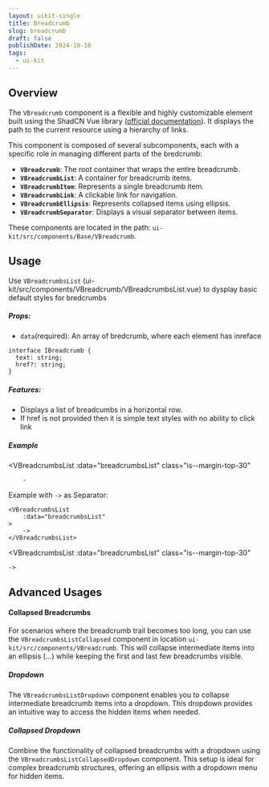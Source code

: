 ```yaml
---
layout: uikit-single
title: Breadcrumb
slug: breadcrumb
draft: false
publishDate: 2024-10-10
tags:
  - ui-kit
---
```

## Overview

The `VBreadcrumb` component is a flexible and highly customizable element built using the ShadCN Vue library ([official documentation](https://www.shadcn-vue.com/docs/components/breadcrumb.html)). It displays the path to the current resource using a hierarchy of links.


This component is composed of several subcomponents, each with a specific role in managing different parts of the bredcrumb:

- **`VBreadcrumb`**: The root container that wraps the entire breadcrumb.
- **`VBreadcrumbList`**: A container for breadcrumb items.
- **`VBreadcrumbItem`**: Represents a single breadcrumb item.
- **`VBreadcrumbLink`**: A clickable link for navigation.
- **`VBreadcrumbEllipsis`**: Represents collapsed items using ellipsis.
- **`VBreadcrumbSeparator`**: Displays a visual separator between items.

These components are located in the path: `ui-kit/src/components/Base/VBreadcrumb`.

## Usage
Use `VBreadcrumbsList` (ui-kit/src/components/VBreadcrumb/VBreadcrumbsList.vue)
to dysplay basic default styles for bredcrumbs

##### Props:
- `data`(required): An array of bredcrumb, where each element has inreface
```
interface IBreadcrumb {
  text: string;
  href?: string;
}
```

##### Features:
- Displays a list of breadcumbs in a horizontal row.
- If href is not provided then it is simple text styles with no ability to click link

##### Example

<script setup lang="ts">
import VBreadcrumbsList from 'UiKit/components/VBreadcrumb/VBreadcrumbsList.vue';
import VBreadcrumbsListCollapsed from 'UiKit/components/VBreadcrumb/VBreadcrumbsListCollapsed.vue';
import VBreadcrumbsListDropdown from 'UiKit/components/VBreadcrumb/VBreadcrumbsListDropdown.vue';
import VBreadcrumbsListCollapsedDropdown from 'UiKit/components/VBreadcrumb/VBreadcrumbsListCollapsedDropdown.vue';
const breadcrumbsList = [
    {
        href: '/',
        text: 'Home',
    },
    {
        href: '/ui-kit',
        text: 'UiKit',
    },
    {
        text: 'Breadcrumb',
    },
];
const breadcrumbsList2 = [
  { href: '/', text: 'Home' },
  { href: '/ui-kit', text: 'UiKit' },
  { href: '/ui-kit', text: 'UiKit2' },
  { href: '/ui-kit', text: 'UiKit3' },
  { text: 'Breadcrumb' }
];

</script>
<VBreadcrumbsList
    :data="breadcrumbsList"
    class="is--margin-top-30"
>
        -
</VBreadcrumbsList>


Example with `->` as Separator:

```vue
<VBreadcrumbsList
    :data="breadcrumbsList"
>
    ->
</VBreadcrumbsList>
```

<VBreadcrumbsList
    :data="breadcrumbsList"
    class="is--margin-top-30"
>
    ->
</VBreadcrumbsList>

## Advanced Usages
#### Collapsed Breadcrumbs
For scenarios where the breadcrumb trail becomes too long, you can use the `VBreadcrumbsListCollapsed` component in location `ui-kit/src/components/VBreadcrumb`. This will collapse intermediate items into an ellipsis (...) while keeping the first and last few breadcrumbs visible.

<VBreadcrumbsListCollapsed
    :data="breadcrumbsList2"
    class="is--margin-top-30"
/>

##### Dropdown
The `VBreadcrumbsListDropdown` component enables you to collapse intermediate breadcrumb items into a dropdown. This dropdown provides an intuitive way to access the hidden items when needed.
<VBreadcrumbsListDropdown
    :data="breadcrumbsList2"
    class="is--margin-top-30"
/>

##### Collapsed Dropdown
Combine the functionality of collapsed breadcrumbs with a dropdown using the `VBreadcrumbsListCollapsedDropdown` component. This setup is ideal for complex breadcrumb structures, offering an ellipsis with a dropdown menu for hidden items.
<VBreadcrumbsListCollapsedDropdown
    :data="breadcrumbsList2"
    class="is--margin-top-30"
/>